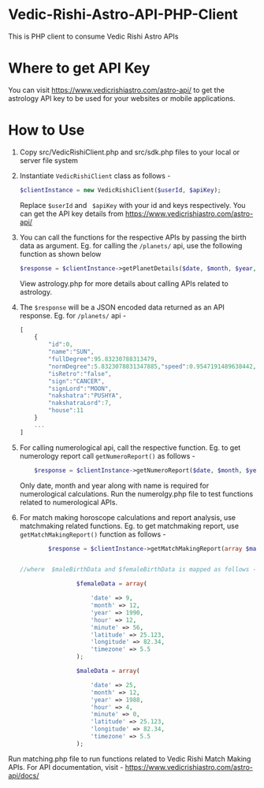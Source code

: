 Vedic-Rishi-Astro-API-PHP-Client
================================

This is PHP client to consume Vedic Rishi Astro APIs

Where to get API Key
====================

You can visit https://www.vedicrishiastro.com/astro-api/ to get the astrology API key to be used for your websites or
mobile applications.

How to Use
==========

1. Copy src/VedicRishiClient.php and src/sdk.php files to your local or server file system
2. Instantiate ```VedicRishiClient``` class as follows -
    ```php
    $clientInstance = new VedicRishiClient($userId, $apiKey);
    ```
    Replace ``` $userId ``` and ``` $apiKey``` with your id and keys respectively.
    You can get the API key details from https://www.vedicrishiastro.com/astro-api/

3. You can call the functions for the respective APIs by passing the birth data as argument. Eg. for calling the  ``` /planets/ ``` api, use the following function as shown below
    ```php
    $response = $clientInstance->getPlanetDetails($date, $month, $year, $hour, $min, $lat, $lon, $tzone);

    ```
    View astrology.php for more details about calling APIs related to astrology.
    
4. The ``` $response ``` will be a JSON encoded data returned as an API response. Eg. for ``` /planets/ ``` api - 
    ```js
    [
        {
            "id":0,
            "name":"SUN",
            "fullDegree":95.83230788313479,
            "normDegree":5.8323078831347885,"speed":0.9547191489638442,
            "isRetro":"false",
            "sign":"CANCER",
            "signLord":"MOON",
            "nakshatra":"PUSHYA",
            "nakshatraLord":7,
            "house":11
        }
        ...
    ]
    ```
5. For calling numerological api, call the respective function. Eg. to get numerology report call ``` getNumeroReport() ``` as follows -

    ```php
        $response = $clientInstance->getNumeroReport($date, $month, $year, $name);

    ```
    Only date, month and year along with name is required for numerological calculations.
    Run the numerolgy.php file to test functions related to numerological APIs.

6. For match making horoscope calculations and report analysis, use matchmaking related functions. Eg. to get matchmaking report, use ```getMatchMakingReport()``` function as follows -

    ```php
            $response = $clientInstance->getMatchMakingReport(array $maleBirthData, array $femaleBirthData);


    //where  $maleBirthData and $femaleBirthData is mapped as follows -

                    $femaleData = array(

                        'date' => 9,
                        'month' => 12,
                        'year' => 1990,
                        'hour' => 12,
                        'minute' => 56,
                        'latitude' => 25.123,
                        'longitude' => 82.34,
                        'timezone' => 5.5
                    );

                    $maleData = array(

                        'date' => 25,
                        'month' => 12,
                        'year' => 1988,
                        'hour' => 4,
                        'minute' => 0,
                        'latitude' => 25.123,
                        'longitude' => 82.34,
                        'timezone' => 5.5
                    );
    ```
Run matching.php file to run functions related to Vedic Rishi Match Making APIs.
For API documentation, visit - https://www.vedicrishiastro.com/astro-api/docs/
